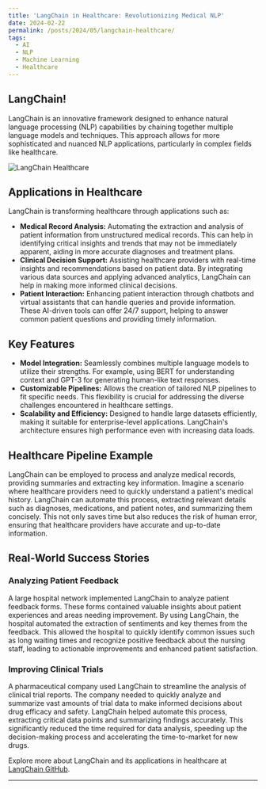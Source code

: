 ```yaml
---
title: 'LangChain in Healthcare: Revolutionizing Medical NLP'
date: 2024-02-22
permalink: /posts/2024/05/langchain-healthcare/
tags:
  - AI
  - NLP
  - Machine Learning
  - Healthcare
---
```




## LangChain!

LangChain is an innovative framework designed to enhance natural language processing (NLP) capabilities by chaining together multiple language models and techniques. This approach allows for more sophisticated and nuanced NLP applications, particularly in complex fields like healthcare.

![LangChain Healthcare](https://github.com/vineet-kumar-tennessee/vineet.github.io/blob/master/images/langchain.png)

## Applications in Healthcare

LangChain is transforming healthcare through applications such as:

- **Medical Record Analysis:** Automating the extraction and analysis of patient information from unstructured medical records. This can help in identifying critical insights and trends that may not be immediately apparent, aiding in more accurate diagnoses and treatment plans.
- **Clinical Decision Support:** Assisting healthcare providers with real-time insights and recommendations based on patient data. By integrating various data sources and applying advanced analytics, LangChain can help in making more informed clinical decisions.
- **Patient Interaction:** Enhancing patient interaction through chatbots and virtual assistants that can handle queries and provide information. These AI-driven tools can offer 24/7 support, helping to answer common patient questions and providing timely information.

## Key Features

- **Model Integration:** Seamlessly combines multiple language models to utilize their strengths. For example, using BERT for understanding context and GPT-3 for generating human-like text responses.
- **Customizable Pipelines:** Allows the creation of tailored NLP pipelines to fit specific needs. This flexibility is crucial for addressing the diverse challenges encountered in healthcare settings.
- **Scalability and Efficiency:** Designed to handle large datasets efficiently, making it suitable for enterprise-level applications. LangChain's architecture ensures high performance even with increasing data loads.

## Healthcare Pipeline Example

LangChain can be employed to process and analyze medical records, providing summaries and extracting key information. Imagine a scenario where healthcare providers need to quickly understand a patient's medical history. LangChain can automate this process, extracting relevant details such as diagnoses, medications, and patient notes, and summarizing them concisely. This not only saves time but also reduces the risk of human error, ensuring that healthcare providers have accurate and up-to-date information.

## Real-World Success Stories

### Analyzing Patient Feedback

A large hospital network implemented LangChain to analyze patient feedback forms. These forms contained valuable insights about patient experiences and areas needing improvement. By using LangChain, the hospital automated the extraction of sentiments and key themes from the feedback. This allowed the hospital to quickly identify common issues such as long waiting times and recognize positive feedback about the nursing staff, leading to actionable improvements and enhanced patient satisfaction.

### Improving Clinical Trials

A pharmaceutical company used LangChain to streamline the analysis of clinical trial reports. The company needed to quickly analyze and summarize vast amounts of trial data to make informed decisions about drug efficacy and safety. LangChain helped automate this process, extracting critical data points and summarizing findings accurately. This significantly reduced the time required for data analysis, speeding up the decision-making process and accelerating the time-to-market for new drugs.


Explore more about LangChain and its applications in healthcare at [LangChain GitHub](https://github.com/langchain/langchain).

---


